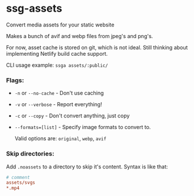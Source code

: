 # ssg-assets
Convert media assets for your static website

Makes a bunch of avif and webp files from jpeg's and png's.

For now, asset cache is stored on git, which is not ideal. Still thinking about implementing Netlify build cache support.

CLI usage example: `ssga assets/:public/`

### Flags:

- `-n` or `--no-cache` - Don't use caching

- `-v` or `--verbose` - Report everything!

- `-c` or `--copy` - Don't convert anything, just copy

- `--formats=[list]` - Specify image formats to convert to.

	Valid options are: `original`, `webp`, `avif`

### Skip directories:

Add `.noassets` to a directory to skip it's content. Syntax is like that:

```ini
# comment
assets/svgs
*.mp4
```
